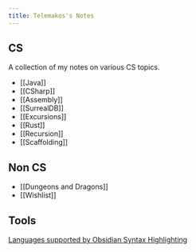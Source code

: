 ```yaml
---
title: Telemakos's Notes
---
```

## CS
A collection of my notes on various CS topics.

- [[Java]]
- [[CSharp]]
- [[Assembly]]
- [[SurrealDB]]
- [[Excursions]]
- [[Rust]]
- [[Recursion]]
- [[Scaffolding]]

## Non CS
- [[Dungeons and Dragons]]
- [[Wishlist]]

## Tools
[Languages supported by Obsidian Syntax Highlighting](https://prismjs.com/#supported-languages)
